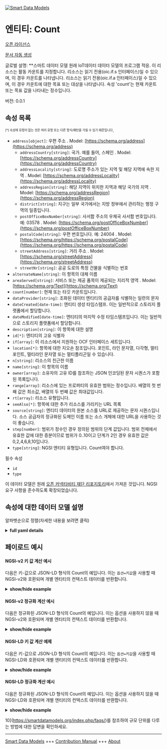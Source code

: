 <!-- 10-Header -->    
[![Smart Data Models](https://smartdatamodels.org/wp-content/uploads/2022/01/SmartDataModels_logo.png "Logo")](https://smartdatamodels.org)    
엔티티: Count    
==========<!-- /10-Header -->    
<!-- 15-License -->    
[오픈 라이선스](https://github.com/smart-data-models//dataModel.OCF/blob/master/Count/LICENSE.md)    
[문서 자동 생성](https://docs.google.com/presentation/d/e/2PACX-1vTs-Ng5dIAwkg91oTTUdt8ua7woBXhPnwavZ0FxgR8BsAI_Ek3C5q97Nd94HS8KhP-r_quD4H0fgyt3/pub?start=false&loop=false&delayms=3000#slide=id.gb715ace035_0_60)    
<!-- /15-License -->    
<!-- 20-Description -->    
글로벌 설명: **스마트 데이터 모델 원래 IoT데이터 데이터 모델의 프로그램 적응. 이 리소스는 활동 카운트를 지정합니다. 리소스는 읽기 전용(oic.if.s 인터페이스)일 수 있으며, 이 경우 카운트를 나타냅니다. 리소스는 읽기 전용(oic.if.a 인터페이스)일 수 있으며, 이 경우 카운트에 대한 목표 또는 대상을 나타냅니다. 속성 'count'는 현재 카운트 또는 목표 값을 나타내는 정수입니다.    
버전: 0.0.1    
<!-- /20-Description -->    
<!-- 30-PropertiesList -->    
## 속성 목록    
<sup><sub>[*] 속성에 유형이 없는 것은 여러 유형 또는 다른 형식/패턴을 가질 수 있기 때문입니다</sub></sup>.    
- `address[object]`: 우편 주소  . Model: [https://schema.org/address](https://schema.org/address)	- `addressCountry[string]`: 국가. 예를 들어, 스페인  . Model: [https://schema.org/addressCountry](https://schema.org/addressCountry)    
	- `addressLocality[string]`: 도로명 주소가 있는 지역 및 해당 지역에 속한 지역  . Model: [https://schema.org/addressLocality](https://schema.org/addressLocality)    
	- `addressRegion[string]`: 해당 지역이 위치한 지역과 해당 국가의 지역  . Model: [https://schema.org/addressRegion](https://schema.org/addressRegion)    
	- `district[string]`: 지구는 일부 국가에서는 지방 정부에서 관리하는 행정 구역의 일종입니다.      
	- `postOfficeBoxNumber[string]`: 사서함 주소의 우체국 사서함 번호입니다. 예: 03578  . Model: [https://schema.org/postOfficeBoxNumber](https://schema.org/postOfficeBoxNumber)    
	- `postalCode[string]`: 우편 번호입니다. 예: 24004  . Model: [https://schema.org/https://schema.org/postalCode](https://schema.org/https://schema.org/postalCode)    
	- `streetAddress[string]`: 거리 주소  . Model: [https://schema.org/streetAddress](https://schema.org/streetAddress)    
	- `streetNr[string]`: 공공 도로의 특정 건물을 식별하는 번호      
- `alternateName[string]`: 이 항목의 대체 이름  - `areaServed[string]`: 서비스 또는 제공 품목이 제공되는 지리적 영역  . Model: [https://schema.org/Text](https://schema.org/Text)- `count[number]`: 현재 또는 타깃 카운트입니다.  - `dataProvider[string]`: 조화된 데이터 엔티티의 공급자를 식별하는 일련의 문자  - `dateCreated[date-time]`: 엔티티 생성 타임스탬프. 이는 일반적으로 스토리지 플랫폼에서 할당합니다.  - `dateModified[date-time]`: 엔티티의 마지막 수정 타임스탬프입니다. 이는 일반적으로 스토리지 플랫폼에서 할당합니다.  - `description[string]`: 이 항목에 대한 설명  - `id[*]`: 엔티티의 고유 식별자  - `if[array]`: 이 리소스에서 지원하는 OCF 인터페이스 세트입니다.  - `location[*]`: 항목에 대한 지오숀 참조입니다. 포인트, 라인 문자열, 다각형, 멀티포인트, 멀티라인 문자열 또는 멀티폴리곤일 수 있습니다.  - `n[string]`: 리소스의 친근한 이름  - `name[string]`: 이 항목의 이름  - `owner[array]`: 소유자의 고유 ID를 참조하는 JSON 인코딩된 문자 시퀀스가 포함된 목록입니다.  - `range[array]`: 리소스에 있는 프로퍼티의 유효한 범위는 정수입니다. 배열의 첫 번째 값은 최소값, 배열의 두 번째 값은 최대값입니다.  - `rt[array]`: 리소스 유형입니다.  - `seeAlso[*]`: 항목에 대한 추가 리소스를 가리키는 URL 목록  - `source[string]`: 엔티티 데이터의 원본 소스를 URL로 제공하는 문자 시퀀스입니다. 소스 공급자의 정규화된 도메인 이름 또는 소스 개체에 대한 URL을 사용하는 것이 좋습니다.  - `step[number]`: 범위가 정수인 경우 정의된 범위의 단계 값입니다.  범위 전체에서 유효한 값에 대한 증분이므로 범위가 0..10이고 단계가 2인 경우 유효한 값은 0,2,4,6,8,10입니다.  - `type[string]`: NGSI 엔티티 유형입니다. Count여야 합니다.  <!-- /30-PropertiesList -->    
<!-- 35-RequiredProperties -->    
필수 속성    
- `id`  - `type`  <!-- /35-RequiredProperties -->    
<!-- 40-RequiredProperties -->    
이 데이터 모델은 원래 [오픈 커넥티비티 재단 리포지토리](https://github.com/openconnectivityfoundation/IoTDataModels)에서 가져온 것입니다. NGSI 요구 사항을 준수하도록 확장되었습니다.    
<!-- /40-RequiredProperties -->    
<!-- 50-DataModelHeader -->    
## 속성에 대한 데이터 모델 설명    
알파벳순으로 정렬(자세한 내용을 보려면 클릭)    
<!-- /50-DataModelHeader -->    
<!-- 60-ModelYaml -->    
<details><summary><strong>full yaml details</strong></summary>      
```yaml    
Count:      
  description: Smart Data Models Program adaptation of the original IoTData data Models. This Resource specifies an activity count. The Resource can be readonly (oic.if.s interface) in which instance it represents a count. The Resource can be readwrite (oic.if.a interface) in which instance it represents a goal or target for a count. The Property 'count' is an integer representing either the current count or goal value.      
  properties:      
    address:      
      description: The mailing address      
      properties:      
        addressCountry:      
          description: 'The country. For example, Spain'      
          type: string      
          x-ngsi:      
            model: https://schema.org/addressCountry      
            type: Property      
        addressLocality:      
          description: 'The locality in which the street address is, and which is in the region'      
          type: string      
          x-ngsi:      
            model: https://schema.org/addressLocality      
            type: Property      
        addressRegion:      
          description: 'The region in which the locality is, and which is in the country'      
          type: string      
          x-ngsi:      
            model: https://schema.org/addressRegion      
            type: Property      
        district:      
          description: 'A district is a type of administrative division that, in some countries, is managed by the local government'      
          type: string      
          x-ngsi:      
            type: Property      
        postOfficeBoxNumber:      
          description: 'The post office box number for PO box addresses. For example, 03578'      
          type: string      
          x-ngsi:      
            model: https://schema.org/postOfficeBoxNumber      
            type: Property      
        postalCode:      
          description: 'The postal code. For example, 24004'      
          type: string      
          x-ngsi:      
            model: https://schema.org/https://schema.org/postalCode      
            type: Property      
        streetAddress:      
          description: The street address      
          type: string      
          x-ngsi:      
            model: https://schema.org/streetAddress      
            type: Property      
        streetNr:      
          description: Number identifying a specific property on a public street      
          type: string      
          x-ngsi:      
            type: Property      
      type: object      
      x-ngsi:      
        model: https://schema.org/address      
        type: Property      
    alternateName:      
      description: An alternative name for this item      
      type: string      
      x-ngsi:      
        type: Property      
    areaServed:      
      description: The geographic area where a service or offered item is provided      
      type: string      
      x-ngsi:      
        model: https://schema.org/Text      
        type: Property      
    count:      
      description: The current or Target count.      
      type: number      
      x-ngsi:      
        type: Property      
    dataProvider:      
      description: A sequence of characters identifying the provider of the harmonised data entity      
      type: string      
      x-ngsi:      
        type: Property      
    dateCreated:      
      description: Entity creation timestamp. This will usually be allocated by the storage platform      
      format: date-time      
      type: string      
      x-ngsi:      
        type: Property      
    dateModified:      
      description: Timestamp of the last modification of the entity. This will usually be allocated by the storage platform      
      format: date-time      
      type: string      
      x-ngsi:      
        type: Property      
    description:      
      description: A description of this item      
      type: string      
      x-ngsi:      
        type: Property      
    id:      
      anyOf:      
        - description: Identifier format of any NGSI entity      
          maxLength: 256      
          minLength: 1      
          pattern: ^[\w\-\.\{\}\$\+\*\[\]`|~^@!,:\\]+$      
          type: string      
          x-ngsi:      
            type: Property      
        - description: Identifier format of any NGSI entity      
          format: uri      
          type: string      
          x-ngsi:      
            type: Property      
      description: Unique identifier of the entity      
      x-ngsi:      
        type: Property      
    if:      
      description: The OCF Interface set supported by this Resource.      
      items:      
        enum:      
          - oic.if.a      
          - oic.if.s      
          - oic.if.baseline      
        type: string      
      minItems: 2      
      readOnly: true      
      type: array      
      uniqueItems: true      
      x-ngsi:      
        type: Property      
    location:      
      description: 'Geojson reference to the item. It can be Point, LineString, Polygon, MultiPoint, MultiLineString or MultiPolygon'      
      oneOf:      
        - description: Geojson reference to the item. Point      
          properties:      
            bbox:      
              items:      
                type: number      
              minItems: 4      
              type: array      
            coordinates:      
              items:      
                type: number      
              minItems: 2      
              type: array      
            type:      
              enum:      
                - Point      
              type: string      
          required:      
            - type      
            - coordinates      
          title: GeoJSON Point      
          type: object      
          x-ngsi:      
            type: GeoProperty      
        - description: Geojson reference to the item. LineString      
          properties:      
            bbox:      
              items:      
                type: number      
              minItems: 4      
              type: array      
            coordinates:      
              items:      
                items:      
                  type: number      
                minItems: 2      
                type: array      
              minItems: 2      
              type: array      
            type:      
              enum:      
                - LineString      
              type: string      
          required:      
            - type      
            - coordinates      
          title: GeoJSON LineString      
          type: object      
          x-ngsi:      
            type: GeoProperty      
        - description: Geojson reference to the item. Polygon      
          properties:      
            bbox:      
              items:      
                type: number      
              minItems: 4      
              type: array      
            coordinates:      
              items:      
                items:      
                  items:      
                    type: number      
                  minItems: 2      
                  type: array      
                minItems: 4      
                type: array      
              type: array      
            type:      
              enum:      
                - Polygon      
              type: string      
          required:      
            - type      
            - coordinates      
          title: GeoJSON Polygon      
          type: object      
          x-ngsi:      
            type: GeoProperty      
        - description: Geojson reference to the item. MultiPoint      
          properties:      
            bbox:      
              items:      
                type: number      
              minItems: 4      
              type: array      
            coordinates:      
              items:      
                items:      
                  type: number      
                minItems: 2      
                type: array      
              type: array      
            type:      
              enum:      
                - MultiPoint      
              type: string      
          required:      
            - type      
            - coordinates      
          title: GeoJSON MultiPoint      
          type: object      
          x-ngsi:      
            type: GeoProperty      
        - description: Geojson reference to the item. MultiLineString      
          properties:      
            bbox:      
              items:      
                type: number      
              minItems: 4      
              type: array      
            coordinates:      
              items:      
                items:      
                  items:      
                    type: number      
                  minItems: 2      
                  type: array      
                minItems: 2      
                type: array      
              type: array      
            type:      
              enum:      
                - MultiLineString      
              type: string      
          required:      
            - type      
            - coordinates      
          title: GeoJSON MultiLineString      
          type: object      
          x-ngsi:      
            type: GeoProperty      
        - description: Geojson reference to the item. MultiLineString      
          properties:      
            bbox:      
              items:      
                type: number      
              minItems: 4      
              type: array      
            coordinates:      
              items:      
                items:      
                  items:      
                    items:      
                      type: number      
                    minItems: 2      
                    type: array      
                  minItems: 4      
                  type: array      
                type: array      
              type: array      
            type:      
              enum:      
                - MultiPolygon      
              type: string      
          required:      
            - type      
            - coordinates      
          title: GeoJSON MultiPolygon      
          type: object      
          x-ngsi:      
            type: GeoProperty      
      x-ngsi:      
        type: GeoProperty      
    n:      
      description: Friendly name of the Resource      
      maxLength: 64      
      readOnly: true      
      type: string      
      x-ngsi:      
        type: Property      
    name:      
      description: The name of this item      
      type: string      
      x-ngsi:      
        type: Property      
    owner:      
      description: A List containing a JSON encoded sequence of characters referencing the unique Ids of the owner(s)      
      items:      
        anyOf:      
          - description: Identifier format of any NGSI entity      
            maxLength: 256      
            minLength: 1      
            pattern: ^[\w\-\.\{\}\$\+\*\[\]`|~^@!,:\\]+$      
            type: string      
            x-ngsi:      
              type: Property      
          - description: Identifier format of any NGSI entity      
            format: uri      
            type: string      
            x-ngsi:      
              type: Property      
        description: Unique identifier of the entity      
        x-ngsi:      
          type: Property      
      type: array      
      x-ngsi:      
        type: Property      
    range:      
      description: 'The valid range for the Property in the Resource as an integer. The first value in the array is the minimum value, the second value in the array is the maximum value.'      
      items:      
        type: integer      
      maxItems: 2      
      minItems: 2      
      readOnly: true      
      type: array      
      x-ngsi:      
        type: Property      
    rt:      
      description: The Resource Type.      
      items:      
        enum:      
          - oic.r.sensor.activity.count      
        maxLength: 64      
        type: string      
      minItems: 1      
      readOnly: true      
      type: array      
      uniqueItems: true      
      x-ngsi:      
        type: Property      
    seeAlso:      
      description: list of uri pointing to additional resources about the item      
      oneOf:      
        - items:      
            format: uri      
            type: string      
          minItems: 1      
          type: array      
        - format: uri      
          type: string      
      x-ngsi:      
        type: Property      
    source:      
      description: 'A sequence of characters giving the original source of the entity data as a URL. Recommended to be the fully qualified domain name of the source provider, or the URL to the source object'      
      type: string      
      x-ngsi:      
        type: Property      
    step:      
      description: 'Step value across the defined range when the range is an integer.  This is the increment for valid values across the range; so if range is 0..10 and step is 2 then valid values are 0,2,4,6,8,10.'      
      readOnly: true      
      type: number      
      x-ngsi:      
        type: Property      
    type:      
      description: NGSI entity type. It has to be Count      
      enum:      
        - Count      
      type: string      
      x-ngsi:      
        type: Property      
  required:      
    - id      
    - type      
  type: object      
  x-derived-from: https://github.com/OpenInterConnect/IoTDataModels/blob/master/CountResURI.swagger.json      
  x-disclaimer: 'Redistribution and use in source and binary forms, with or without modification, are permitted  provided that the license conditions are met. Copyleft (c) 2022 Contributors to Smart Data Models Program'      
  x-license-url: https://github.com/smart-data-models/dataModel.OCF/blob/master/Count/LICENSE.md      
  x-model-schema: https://smart-data-models.github.io/dataModel.IoTDataModels/Count/schema.json      
  x-model-tags: OCF      
  x-version: 0.0.1      
```    
</details>      
<!-- /60-ModelYaml -->    
<!-- 70-MiddleNotes -->    
<!-- /70-MiddleNotes -->    
<!-- 80-Examples -->    
## 페이로드 예시    
#### NGSI-v2 키 값 계산 예시    
다음은 키-값으로 JSON-LD 형식의 Count의 예입니다. 이는 `옵션=키값`을 사용할 때 NGSI-v2와 호환되며 개별 엔티티의 컨텍스트 데이터를 반환합니다.    
<details><summary><strong>show/hide example</strong></summary>      
```json  
{  
  "id": "urn:ngsi-ld:Count:id:ENUR:81358476",  
  "dateCreated": "1996-09-22T22:01:28Z",  
  "dateModified": "1985-03-29T07:36:11Z",  
  "source": "Determine whole garden follow huge adult whom. Those those during staff movement during hour. Record memory their",  
  "name": "Local attention phone building than base by.",  
  "alternateName": "Necessary truth hope",  
  "description": "Open message film writer. Pick my money ability.",  
  "dataProvider": "Character spend speak goal.",  
  "owner": [  
    "urn:ngsi-ld:Count:items:UVCP:78840094",  
    "urn:ngsi-ld:Count:items:NOWV:83316339"  
  ],  
  "seeAlso": [  
    "urn:ngsi-ld:Count:items:NYFT:67612718"  
  ],  
  "location": {  
    "type": "Point",  
    "coordinates": [  
      71.6998845,  
      -158.40622  
    ]  
  },  
  "address": {  
    "streetAddress": "Open represent conference large. Modern walk more official glass.",  
    "addressLocality": "Free car bank between owner morning once. Off cut message fly management network system.",  
    "addressRegion": "Model sing by land another into rest only. Control government blue either.",  
    "addressCountry": "House east away.",  
    "postalCode": "Lot relationship law others every tree produce. Beyond range future north fina",  
    "postOfficeBoxNumber": "Political candi",  
    "streetNr": "Hit offer which specific one. Leave them down none summer. College lay",  
    "district": "Address reach able again crime or common. Hospital answer soon shoulder. Include color southern woman style visit population."  
  },  
  "areaServed": "Book they several him. School movement sense consumer remain.",  
  "rt": [  
    "oic.r.sensor.activity.count"  
  ],  
  "count": 864,  
  "n": "American whole",  
  "range": [  
    864,  
    864  
  ],  
  "step": 864,  
  "if": [  
    "oic.if.s",  
    "oic.if.a"  
  ],  
  "type": "Count"  
}  
```  
</details>    
#### NGSI-v2 정규화 계산 예시    
다음은 정규화된 JSON-LD 형식의 Count의 예입니다. 이는 옵션을 사용하지 않을 때 NGSI-v2와 호환되며 개별 엔티티의 컨텍스트 데이터를 반환합니다.    
<details><summary><strong>show/hide example</strong></summary>      
```json  
{  
  "id": "urn:ngsi-ld:Count:id:ENUR:81358476",  
  "dateCreated": {  
    "type": "DateTime",  
    "value": "1996-09-22T22:01:28Z"  
  },  
  "dateModified": {  
    "type": "DateTime",  
    "value": "1985-03-29T07:36:11Z"  
  },  
  "source": {  
    "type": "Text",  
    "value": "Determine whole garden follow huge adult whom. Those those during staff movement during hour. Record memory their"  
  },  
  "name": {  
    "type": "Text",  
    "value": "Local attention phone building than base by."  
  },  
  "alternateName": {  
    "type": "Text",  
    "value": "Necessary truth hope"  
  },  
  "description": {  
    "type": "Text",  
    "value": "Open message film writer. Pick my money ability."  
  },  
  "dataProvider": {  
    "type": "Text",  
    "value": "Character spend speak goal."  
  },  
  "owner": {  
    "type": "StructuredValue",  
    "value": [  
      "urn:ngsi-ld:Count:items:UVCP:78840094",  
      "urn:ngsi-ld:Count:items:NOWV:83316339"  
    ]  
  },  
  "seeAlso": {  
    "type": "StructuredValue",  
    "value": [  
      "urn:ngsi-ld:Count:items:NYFT:67612718"  
    ]  
  },  
  "location": {  
    "type": "geo:json",  
    "value": {  
      "type": "Point",  
      "coordinates": [  
        71.6998845,  
        -158.40622  
      ]  
    }  
  },  
  "address": {  
    "type": "StructuredValue",  
    "value": {  
      "streetAddress": "Open represent conference large. Modern walk more official glass.",  
      "addressLocality": "Free car bank between owner morning once. Off cut message fly management network system.",  
      "addressRegion": "Model sing by land another into rest only. Control government blue either.",  
      "addressCountry": "House east away.",  
      "postalCode": "Lot relationship law others every tree produce. Beyond range future north fina",  
      "postOfficeBoxNumber": "Political candi",  
      "streetNr": "Hit offer which specific one. Leave them down none summer. College lay",  
      "district": "Address reach able again crime or common. Hospital answer soon shoulder. Include color southern woman style visit population."  
    }  
  },  
  "areaServed": {  
    "type": "Text",  
    "value": "Book they several him. School movement sense consumer remain."  
  },  
  "rt": {  
    "type": "StructuredValue",  
    "value": [  
      "oic.r.sensor.activity.count"  
    ]  
  },  
  "count": {  
    "type": "Number",  
    "value": 864  
  },  
  "n": {  
    "type": "Text",  
    "value": "American whole"  
  },  
  "range": {  
    "type": "StructuredValue",  
    "value": [  
      864,  
      864  
    ]  
  },  
  "step": {  
    "type": "Number",  
    "value": 864  
  },  
  "if": {  
    "type": "StructuredValue",  
    "value": [  
      "oic.if.s",  
      "oic.if.a"  
    ]  
  },  
  "type": "Count"  
}  
```  
</details>    
#### NGSI-LD 키 값 계산 예제    
다음은 키-값으로 JSON-LD 형식의 Count의 예입니다. 이는 `옵션=키값`을 사용할 때 NGSI-LD와 호환되며 개별 엔티티의 컨텍스트 데이터를 반환합니다.    
<details><summary><strong>show/hide example</strong></summary>      
```json  
{  
  "id": "urn:ngsi-ld:Count:id:ENUR:81358476",  
  "dateCreated": "1996-09-22T22:01:28Z",  
  "dateModified": "1985-03-29T07:36:11Z",  
  "source": "Determine whole garden follow huge adult whom. Those those during staff movement during hour. Record memory their",  
  "name": "Local attention phone building than base by.",  
  "alternateName": "Necessary truth hope",  
  "description": "Open message film writer. Pick my money ability.",  
  "dataProvider": "Character spend speak goal.",  
  "owner": [  
    "urn:ngsi-ld:Count:items:UVCP:78840094",  
    "urn:ngsi-ld:Count:items:NOWV:83316339"  
  ],  
  "seeAlso": [  
    "urn:ngsi-ld:Count:items:NYFT:67612718"  
  ],  
  "location": {  
    "type": "Point",  
    "coordinates": [  
      71.6998845,  
      -158.40622  
    ]  
  },  
  "address": {  
    "streetAddress": "Open represent conference large. Modern walk more official glass.",  
    "addressLocality": "Free car bank between owner morning once. Off cut message fly management network system.",  
    "addressRegion": "Model sing by land another into rest only. Control government blue either.",  
    "addressCountry": "House east away.",  
    "postalCode": "Lot relationship law others every tree produce. Beyond range future north fina",  
    "postOfficeBoxNumber": "Political candi",  
    "streetNr": "Hit offer which specific one. Leave them down none summer. College lay",  
    "district": "Address reach able again crime or common. Hospital answer soon shoulder. Include color southern woman style visit population."  
  },  
  "areaServed": "Book they several him. School movement sense consumer remain.",  
  "rt": [  
    "oic.r.sensor.activity.count"  
  ],  
  "count": 864,  
  "n": "American whole",  
  "range": [  
    864,  
    864  
  ],  
  "step": 864,  
  "if": [  
    "oic.if.s",  
    "oic.if.a"  
  ],  
  "type": "Count",  
  "@context": [  
    "https://smartdatamodels.org/context.jsonld"  
  ]  
}  
```  
</details>    
#### NGSI-LD 정규화 계산 예시    
다음은 정규화된 JSON-LD 형식의 Count의 예입니다. 이는 옵션을 사용하지 않을 때 NGSI-LD와 호환되며 개별 엔티티의 컨텍스트 데이터를 반환합니다.    
<details><summary><strong>show/hide example</strong></summary>      
```json  
{  
    "id": "urn:ngsi-ld:Count:id:ENUR:81358476",  
    "dateCreated": {  
        "type": "Property",  
        "value": {  
            "@type": "DateTime",  
            "@value": "1996-09-22T22:01:28Z"  
        }  
    },  
    "dateModified": {  
        "type": "Property",  
        "value": {  
            "@type": "DateTime",  
            "@value": "1985-03-29T07:36:11Z"  
        }  
    },  
    "source": {  
        "type": "Property",  
        "value": "Determine whole garden follow huge adult whom. Those those during staff movement during hour. Record memory their"  
    },  
    "name": {  
        "type": "Property",  
        "value": "Local attention phone building than base by."  
    },  
    "alternateName": {  
        "type": "Property",  
        "value": "Necessary truth hope"  
    },  
    "description": {  
        "type": "Property",  
        "value": "Open message film writer. Pick my money ability."  
    },  
    "dataProvider": {  
        "type": "Property",  
        "value": "Character spend speak goal."  
    },  
    "owner": {  
        "type": "Property",  
        "value": [  
            "urn:ngsi-ld:Count:items:UVCP:78840094",  
            "urn:ngsi-ld:Count:items:NOWV:83316339"  
        ]  
    },  
    "seeAlso": {  
        "type": "Property",  
        "value": [  
            "urn:ngsi-ld:Count:items:NYFT:67612718"  
        ]  
    },  
    "location": {  
        "type": "GeoProperty",  
        "value": {  
            "type": "Point",  
            "coordinates": [  
                71.6998845,  
                -158.40622  
            ]  
        }  
    },  
    "address": {  
        "type": "Property",  
        "value": {  
            "streetAddress": "Open represent conference large. Modern walk more official glass.",  
            "addressLocality": "Free car bank between owner morning once. Off cut message fly management network system.",  
            "addressRegion": "Model sing by land another into rest only. Control government blue either.",  
            "addressCountry": "House east away.",  
            "postalCode": "Lot relationship law others every tree produce. Beyond range future north fina",  
            "postOfficeBoxNumber": "Political candi",  
            "streetNr": "Hit offer which specific one. Leave them down none summer. College lay",  
            "district": "Address reach able again crime or common. Hospital answer soon shoulder. Include color southern woman style visit population."  
        }  
    },  
    "areaServed": {  
        "type": "Property",  
        "value": "Book they several him. School movement sense consumer remain."  
    },  
    "rt": {  
        "type": "Property",  
        "value": [  
            "oic.r.sensor.activity.count"  
        ]  
    },  
    "count": {  
        "type": "Property",  
        "value": 864  
    },  
    "n": {  
        "type": "Property",  
        "value": "American whole"  
    },  
    "range": {  
        "type": "Property",  
        "value": [  
            864,  
            864  
        ]  
    },  
    "step": {  
        "type": "Property",  
        "value": 864  
    },  
    "if": {  
        "type": "Property",  
        "value": [  
            "oic.if.s",  
            "oic.if.a"  
        ]  
    },  
    "type": "Count",  
    "@context": [  
        "https://smartdatamodels.org/context.jsonld"  
    ]  
}  
```  
</details><!-- /80-Examples -->    
<!-- 90-FooterNotes -->    
<!-- /90-FooterNotes -->    
<!-- 95-Units -->    
10](https://smartdatamodels.org/index.php/faqs/)를 참조하여 규모 단위를 다루는 방법에 대한 답변을 확인하세요.    
<!-- /95-Units -->    
<!-- 97-LastFooter -->    
---    
[Smart Data Models](https://smartdatamodels.org) +++ [Contribution Manual](https://bit.ly/contribution_manual) +++ [About](https://bit.ly/Introduction_SDM)<!-- /97-LastFooter -->    
